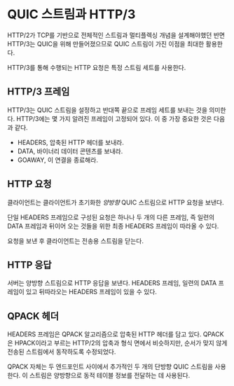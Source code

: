 <!--
# QUIC streams and HTTP/3

HTTP/3 is made for QUIC so it takes full advantage of QUIC's streams, where
HTTP/2 had to design its entire stream and multiplexing concept of its own on
top of TCP.

HTTP requests done over HTTP/3 use a specific set of streams.

## HTTP/3 frames

HTTP/3 means setting up QUIC streams and sending over a set of frames to the
other end. There's but a small fixed number (actually nine on December 18th, 2018!) of known frames in
HTTP/3. The most important ones are probably:

- HEADERS, that sends compressed HTTP headers
- DATA, sends binary data contents
- GOAWAY, please shutdown this connection

## HTTP Request

The client sends its HTTP request on a client-initiated *bidirectional* QUIC
stream.

A request consists of a single HEADERS frame and might optionally be followed
by one or two other frames: a series of DATA frames and possibly a final
HEADERS frame for trailers.

After sending a request, a client closes the stream for sending.

## HTTP Response

The server sends back its HTTP response on the bidirectional stream. A HEADERS
frame, a series of DATA frames and possibly a trailing HEADERS frame.

## QPACK headers

The HEADERS frames contain HTTP headers compressed using the QPACK algorithm.
QPACK is similar in style to the HTTP/2 compression called HPACK ([RFC
7541](https://httpwg.org/specs/rfc7541.html)), but modified to work with
streams delivered out of order.

QPACK itself uses two additional unidirectional QUIC streams between the two
end-points. They are used to carry dynamic table information in either
direction.
-->

# QUIC 스트림과 HTTP/3

HTTP/2가 TCP를 기반으로 전체적인 스트림과 멀티플렉싱 개념을 설계해야했던 반면
HTTP/3는 QUIC을 위해 만들어졌으므로 QUIC 스트림이 가진 이점을 최대한 활용한다.

HTTP/3를 통해 수행되는 HTTP 요청은 특정 스트림 세트를 사용한다.

## HTTP/3 프레임

HTTP/3는 QUIC 스트림을 설정하고 반대쪽 끝으로 프레임 세트를 보내는 것을 의미한다.
HTTP/3에는 몇 가지 알려진 프레임이 고정되어 있다. 이 중 가장 중요한 것은 다음과 같다.

- HEADERS, 압축된 HTTP 헤더를 보내라.
- DATA, 바이너리 데이터 콘텐츠를 보내라.
- GOAWAY, 이 연결을 종료해라.

## HTTP 요청

클라이언트는 클라이언트가 초기화한 *양방향* QUIC 스트림으로 HTTP 요청을 보낸다.

단일 HEADERS 프레임으로 구성된 요청은 하나나 두 개의 다른 프레임, 즉 일련의 DATA 프레임과
뒤이어 오는 것들을 위한 최종 HEADERS 프레임이 따라올 수 있다.

요청을 보낸 후 클라이언트는 전송용 스트림을 닫는다.

## HTTP 응답

서버는 양방향 스트림으로 HTTP 응답을 보낸다. HEADERS 프레임, 일련의 DATA 프레임이 있고
뒤따라오는 HEADERS 프레임이 있을 수 있다.

## QPACK 헤더

HEADERS 프레임은 QPACK 알고리즘으로 압축된 HTTP 헤더를 담고 있다. QPACK은 HPACK이라고 부르는
HTTP/2의 압축과 형식 면에서 비슷하지만, 순서가 맞지 않게 전송된 스트림에서 동작하도록 수정되었다.

QPACK 자체는 두 엔드포인트 사이에서 추가적인 두 개의 단방향 QUIC 스트림을 사용한다.
이 스트림은 양방향으로 동적 테이블 정보를 전달하는 데 사용된다.
